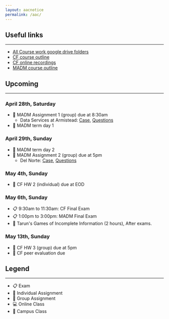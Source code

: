 ```yaml
---
layout: aacnotice
permalink: /aac/
---
```


## Useful links

----
* [All Course work google drive folders](https://drive.google.com/drive/u/1/folders/1mYYYbyB3R1y9sBMQAwEXjPEb63WUc4CH)
* [CF course outline](http://lms2.exchange.isb.edu/mod/resource/view.php?id=55100)
* [CF online recordings](https://drive.google.com/drive/folders/1X7yVbCScdB6gCNLyVEgFAQ7XfKT9nFCn)
* [MADM course outline](http://lms2.exchange.isb.edu/mod/resource/view.php?id=55425)

## Upcoming

----

### April 28th, Saturday
* :busts_in_silhouette: MADM Assignment 1 (group) due at 8:30am
  * Data Services at Armistead: [Case](http://lms2.exchange.isb.edu/mod/resource/view.php?id=55598), [Questions](http://lms2.exchange.isb.edu/mod/resource/view.php?id=55597)
* :school: MADM term day 1

### April 29th, Sunday
* :school: MADM term day 2
* :busts_in_silhouette: MADM Assignment 2 (group) due at 5pm
  * Del Norte: [Case](http://lms2.exchange.isb.edu/mod/resource/view.php?id=55600), [Questions](http://lms2.exchange.isb.edu/mod/resource/view.php?id=55599)

### May 4th, Sunday
* :bust_in_silhouette: CF HW 2 (individual) due at EOD

### May 6th, Sunday
* :clipboard: 9:30am to 11:30am: CF Final Exam
* :clipboard: 1:00pm to 3:00pm: MADM Final Exam
* :school: Tarun's Games of Incomplete Information (2 hours), After exams.

### May 13th, Sunday
* :busts_in_silhouette: CF HW 3 (group) due at 5pm
* :bust_in_silhouette: CF peer evaluation due


## Legend

----
* :clipboard: Exam
* :bust_in_silhouette: Individual Assignment
* :busts_in_silhouette: Group Assignment
* :computer: Online Class
* :school: Campus Class
